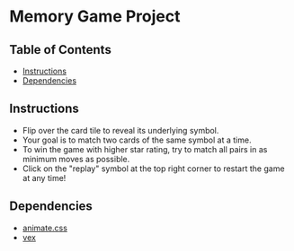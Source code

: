 # Memory Game Project

## Table of Contents

* [Instructions](#Instructions)
* [Dependencies](#Dependencies)

## Instructions

* Flip over the card tile to reveal its underlying symbol. 
* Your goal is to match two cards of the same symbol at a time.
* To win the game with higher star rating, try to match all pairs in as minimum moves as possible.
* Click on the "replay" symbol at the top right corner to restart the game at any time!

## Dependencies

* [animate.css](https://github.com/daneden/animate.css)
* [vex](http://github.hubspot.com/vex/)
